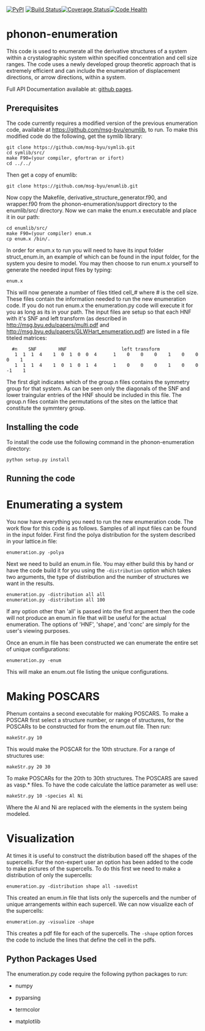 [![PyPI](https://img.shields.io/pypi/v/phenum.svg)](https://pypi.python.org/pypi/phenum/) [![Build Status](https://travis-ci.org/wsmorgan/phonon-enumeration.svg?branch=master)](https://travis-ci.org/wsmorgan/phonon-enumeration)[![Coverage Status](https://coveralls.io/repos/github/wsmorgan/phonon-enumeration/badge.svg?branch=phenum-dev)](https://coveralls.io/github/wsmorgan/phonon-enumeration?branch=phenum-dev)[![Code Health](https://landscape.io/github/wsmorgan/phonon-enumeration/master/landscape.svg?style=plastic)](https://landscape.io/github/wsmorgan/phonon-enumeration/master)

# phonon-enumeration

This code is used to enumerate all the derivative structures of a
system within a crystalographic system within specified concentration
and cell size ranges. The code uses a newly developed group theoretic
approach that is extremely efficient and can include the enumeration
of displacement directions, or arrow directions, within a system.

Full API Documentation available at: [github pages](https://wsmorgan.github.io/phenum/).

## Prerequisites

The code currently requires a modified version of the previous
enumeration code, available at https://github.com/msg-byu/enumlib, to
run. To make this modified code do the following, get the symlib library:

```
git clone https://github.com/msg-byu/symlib.git
cd symlib/src/
make F90=(your compiler, gfortran or ifort)
cd ../../
```

Then get a copy of enumlib:

```
git clone https://github.com/msg-byu/enumlib.git
```

Now copy the Makefile, derivative_structure_generator.f90, and
wrapper.f90 from the phonon-enumeration/support directory to the
enumlib/src/ directory. Now we can make the enum.x executable and
place it in our path:

```
cd enumlib/src/
make F90=(your compiler) enum.x
cp enum.x /bin/.
```

In order for enum.x to run you will need to have its input folder
struct_enum.in, an example of which can be found in the input folder,
for the system you desire to model. You may then choose to run enum.x
yourself to generate the needed input files by typing:

```
enum.x
```

This will now generate a number of files titled cell_# where # is the
cell size. These files contain the information needed to run the new
enumeration code. If you do not run enum.x the enumeration.py code
will execute it for you as long as its in your path. The input files
are setup so that each HNF with it's SNF and left transform (as
described in http://msg.byu.edu/papers/multi.pdf and
http://msg.byu.edu/papers/GLWHart_enumeration.pdf) are listed in a
file titeled matrices:

```
  #n	SNF		   HNF			          left transform
   1  1  1  4    1  0  1  0  0  4      1    0    0    0    1    0    0    0    1
   1  1  1  4    1  0  1  0  1  4      1    0    0    0    1    0    0   -1    1   
```

The first digit indicates which of the group.n files contains the
symmetry group for that system. As can be seen only the diagonals of
the SNF and lower traingular entries of the HNF should be included in
this file. The group.n files contain the permutations of the sites on
the lattice that constitute the symmtery group.

## Installing the code

To install the code use the following command in the
phonon-enumeration directory:

```
python setup.py install
```

## Running the code

# Enumerating a system

You now have everything you need to run the new enumeration code. The
work flow for this code is as follows. Samples of all input files can
be found in the input folder. First find the polya distribution for the
system described in your lattice.in file:

```
enumeration.py -polya
```

Next we need to build an enum.in file. You may either build this by
hand or have the code build it for you using the `-distribution`
option which takes two arguments, the type of distribution and the
number of structures we want in the results.

```
enumeration.py -distribution all all
enumeration.py -distribution all 100
```

If any option other than 'all' is passed into the first argument then
the code will not produce an enum.in file that will be useful for the
actual enumeration. The options of 'HNF', 'shape', and 'conc' are
simply for the user's viewing purposes.

Once an enum.in file has been constructed we can enumerate the entire
set of unique configurations:

```
enumeration.py -enum
```

This will make an enum.out file listing the unique configurations.

# Making POSCARS

Phenum contains a second executable for making POSCARS. To make a
POSCAR first select a structure number, or range of structures, for
the POSCARs to be constructed for from the enum.out file. Then run:

```
makeStr.py 10
```

This would make the POSCAR for the 10th structure. For a range of
structures use:

```
makeStr.py 20 30
```

To make POSCARs for the 20th to 30th structures. The POSCARS are saved
as vasp.* files. To have the code calculate the lattice parameter as
well use:

```
makeStr.py 10 -species Al Ni
```

Where the Al and Ni are replaced with the elements in the system being
modeled.

# Visualization

At times it is useful to construct the distribution based off the
shapes of the supercells. For the non-expert user an option has been
added to the code to make pictures of the supercells. To do this first
we need to make a distribution of only the supercells:

```
enumeration.py -distribution shape all -savedist
```

This created an enum.in file that lists only the supercells and the
number of unique arrangements within each supercell. We can now
visualize each of the supercells:

```
enumeration.py -visualize -shape
```

This creates a pdf file for each of the supercells. The `-shape`
option forces the code to include the lines that define the cell in
the pdfs.

## Python Packages Used

The enumeration.py code require the following python packages to run:

- numpy

- pyparsing

- termcolor

- matplotlib
